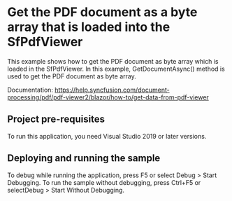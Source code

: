# Get the PDF document as a byte array that is loaded into the SfPdfViewer
This example shows how to get the PDF document as byte array which is loaded in the SfPdfViewer. In this example, GetDocumentAsync() method is used to get the PDF document as byte array.

Documentation: https://help.syncfusion.com/document-processing/pdf/pdf-viewer2/blazor/how-to/get-data-from-pdf-viewer

## Project pre-requisites
To run this application, you need Visual Studio 2019 or later versions.

## Deploying and running the sample
To debug while running the application, press F5 or select Debug > Start Debugging. To run the sample without debugging, press Ctrl+F5 or selectDebug > Start Without Debugging.